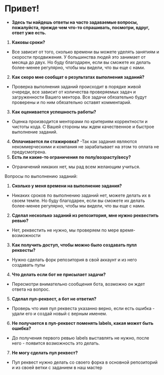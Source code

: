 # Привет!
* __Здесь ты найдешь ответы на часто задаваемые вопросы, пожалуйста, прежде чем что-то спрашивать, посмотри, вдруг, ответ уже есть.__
1) 	**Каковы сроки?** 
- Все зависит от того, сколько времени вы можете уделять занятиям и скорости продвижения. У большинства людей это занимает от месяца до двух. Но буду благодарен, если вы сможете их делать более-менее регулярно, чтобы мы видели, что вы еще с нами.
2) **Как скоро мне сообщат о результатах выполнения заданий?**
- Проверка выполнения заданий происходит в порядке живой очереди, все зависит от количества проверяемых задач и загруженности Вашего ментора. Все задачи обязательно будут проверены и по ним обязательно оставят комментарий.
3) **Как оценивается успешность работы?**
- Оценка производится менторами по критериям корректности и чистоты кода. С Вашей стороны мы ждем качественное и быстрое выполнение заданий.
4) **Оплачивается ли стажировка?**
-Так как задания являются некоммерческими и компания не зарабатывает на этом то оплата не предусмотрена.
5) **Есть ли какие-то ограничения по полу/возрасту/весу?**
- Ограничений никаких нет, мы рад всем желающим учиться.
 
Вопросы по выполнению заданий:
1.	**Сколько у меня времени на выполнение задания?**
- Никаких сроков по выполнению заданий нет, можете делать их в своем темпе. Но буду благодарен, если вы сможете их делать более-менее регулярно, чтобы мы видели, что вы еще с нами.
2.	**Сделал несколько заданий из репозитория, мне нужно реквестить ревью?**
- Нет, реквестить не нужно, мы проверяем по мере время-возможности
3.	**Как получить доступ, чтобы можно было создавать пулл реквесты?** 
- Нужно сделать форк репозитория в свой аккаунт и из него создавать пулы
4.	**Что делать если бот не присылает задачи?**
- Пересмотри внимательно сообщения бота, возможно он ждет ответа на вопрос.
5.	**Сделал пул-реквест, а бот не ответил?**
- Проверь что имя пул реквеста указанно верно, если есть ошибка - удали его и создай новый с верным именем.
6.	**Не получается в пул-реквест поменять labels, какая может быть ошибка?**
- До получения первого ревью labels выставлять не нужно, после него - появится возможность это делать.
7.	**Не могу сделать пул реквест?**
- Пул реквест нужно делать со своего форка в основной репозиторий и из своей ветки с заданием в наш мастер

